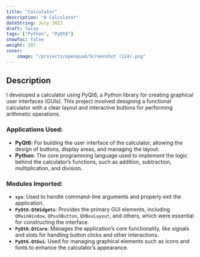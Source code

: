 ```yaml
---
title: "Calculator"
description: "A Calculator"
dateString: July 2023
draft: false
tags: ["Python", "PyQt6"]
showToc: false
weight: 207
cover:
    image: "/projects/openquad/Screenshot (124).png"
---
```


## Description

I developed a calculator using PyQt6, a Python library for creating graphical user interfaces (GUIs). This project involved designing a functional calculator with a clear layout and interactive buttons for performing arithmetic operations.

### Applications Used:
- **PyQt6**: For building the user interface of the calculator, allowing the design of buttons, display areas, and managing the layout.
- **Python**: The core programming language used to implement the logic behind the calculator’s functions, such as addition, subtraction, multiplication, and division.

### Modules Imported:
- **`sys`**: Used to handle command-line arguments and properly exit the application.
- **`PyQt6.QtWidgets`**: Provides the primary GUI elements, including `QMainWindow`, `QPushButton`, `QVBoxLayout`, and others, which were essential for constructing the interface.
- **`PyQt6.QtCore`**: Manages the application’s core functionality, like signals and slots for handling button clicks and other interactions.
- **`PyQt6.QtGui`**: Used for managing graphical elements such as icons and fonts to enhance the calculator’s appearance.

